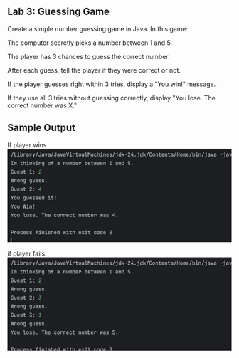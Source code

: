## Lab 3: Guessing Game

Create a simple number guessing game in Java. In this game:

The computer secretly picks a number between 1 and 5.

The player has 3 chances to guess the correct number.

After each guess, tell the player if they were correct or not.

If the player guesses right within 3 tries, display a "You win!" message.

If they use all 3 tries without guessing correctly, display "You lose. The correct number was X."

## Sample Output
If player wins
![img_1.png](img_1.png)


if player fails.
![img.png](img.png)
